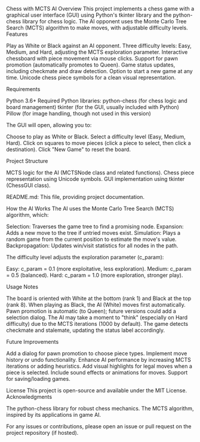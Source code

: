 Chess with MCTS AI
Overview
This project implements a chess game with a graphical user interface (GUI) using Python's tkinter library and the python-chess library for chess logic. The AI opponent uses the Monte Carlo Tree Search (MCTS) algorithm to make moves, with adjustable difficulty levels.
Features

Play as White or Black against an AI opponent.
Three difficulty levels: Easy, Medium, and Hard, adjusting the MCTS exploration parameter.
Interactive chessboard with piece movement via mouse clicks.
Support for pawn promotion (automatically promotes to Queen).
Game status updates, including checkmate and draw detection.
Option to start a new game at any time.
Unicode chess piece symbols for a clean visual representation.

Requirements

Python 3.6+
Required Python libraries:
python-chess (for chess logic and board management)
tkinter (for the GUI, usually included with Python)
Pillow (for image handling, though not used in this version)


The GUI will open, allowing you to:

Choose to play as White or Black.
Select a difficulty level (Easy, Medium, Hard).
Click on squares to move pieces (click a piece to select, then click a destination).
Click "New Game" to reset the board.



Project Structure

MCTS logic for the AI (MCTSNode class and related functions).
Chess piece representation using Unicode symbols.
GUI implementation using tkinter (ChessGUI class).


README.md: This file, providing project documentation.

How the AI Works
The AI uses the Monte Carlo Tree Search (MCTS) algorithm, which:

Selection: Traverses the game tree to find a promising node.
Expansion: Adds a new move to the tree if untried moves exist.
Simulation: Plays a random game from the current position to estimate the move's value.
Backpropagation: Updates win/visit statistics for all nodes in the path.

The difficulty level adjusts the exploration parameter (c_param):

Easy: c_param = 0.1 (more exploitative, less exploration).
Medium: c_param = 0.5 (balanced).
Hard: c_param = 1.0 (more exploration, stronger play).

Usage Notes

The board is oriented with White at the bottom (rank 1) and Black at the top (rank 8).
When playing as Black, the AI (White) moves first automatically.
Pawn promotion is automatic (to Queen); future versions could add a selection dialog.
The AI may take a moment to "think" (especially on Hard difficulty) due to the MCTS iterations (1000 by default).
The game detects checkmate and stalemate, updating the status label accordingly.

Future Improvements

Add a dialog for pawn promotion to choose piece types.
Implement move history or undo functionality.
Enhance AI performance by increasing MCTS iterations or adding heuristics.
Add visual highlights for legal moves when a piece is selected.
Include sound effects or animations for moves.
Support for saving/loading games.

License
This project is open-source and available under the MIT License.
Acknowledgments

The python-chess library for robust chess mechanics.
The MCTS algorithm, inspired by its applications in game AI.

For any issues or contributions, please open an issue or pull request on the project repository (if hosted).
